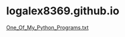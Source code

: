 # logalex8369.github.io
[One_Of_My_Python_Programs.txt](https://github.com/logalex8369/logalex8369.github.io/files/9537148/One_Of_My_Python_Programs.txt)
